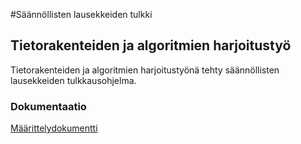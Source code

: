 #Säännöllisten lausekkeiden tulkki
## Tietorakenteiden ja algoritmien harjoitustyö

Tietorakenteiden ja algoritmien harjoitustyönä tehty säännöllisten lausekkeiden tulkkausohjelma.

### Dokumentaatio
[Määrittelydokumentti](https://github.com/tuomoart/regex-tulkki/blob/master/Dokumentaatio/Maarittelydokumentti.md)
